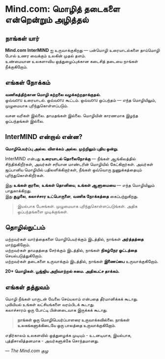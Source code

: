 # Mind.com: மொழித் தடைகளை என்றென்றும் அழித்தல்

## நாங்கள் யார்

**Mind.com** **InterMIND** ஐ உருவாக்குகிறது — பன்மொழி உரையாடல்களை தாய்மொழி போல் உணர வைக்கும் உலகின் முதல் தளம்.  
உண்மையான உலகளாவிய ஒத்துழைப்புக்கான கடைசித் தடையை நாங்கள் நீக்குகிறோம்.

## எங்கள் நோக்கம்

**வணிகத்திற்கான மொழி கற்றலை வழக்கற்றதாக்குதல்.**  
ஒவ்வoru உரையாடல். ஒவ்வoru கூட்டம். ஒவ்வoru ஒப்பந்தம் — எந்த மொழியிலும், முழுமையாக புரிந்துகொள்ளப்படும்.

வசன வரிகள் இல்லை. தாமதங்கள் இல்லை. மொழியின் காரணமாக இழந்த ஒப்பந்தங்கள் இல்லை.

## InterMIND என்றால் என்ன?

**மொழிபெயர்ப்பு அல்ல. விளக்கம் அல்ல. முற்றிலும் புதிய ஒன்று.**

InterMIND என்பது **உரையாடல் தொலைநோக்கு** — நீங்கள் ஆங்கிலத்தில் சிந்திக்கிறீர்கள், அவர்கள் சரியான மாண்டரின் மொழியில் கேட்கிறார்கள். அவர்கள் ஜப்பானிய மொழியில் பதிலளிக்கிறார்கள், நீங்கள் ஒவ்வொரு நுணுக்கத்தையும் புரிந்துகொள்கிறீர்கள்.

இது **உங்கள் குரலை**, **உங்கள் தொனியை**, **உங்கள் ஆளுமையை** — எந்த மொழியிலும் பாதுகாக்கிறது.  
இது **சூழலை**, **கலாச்சார உட்பொருளை**, **வணிக நோக்கத்தை** கைப்பற்றுகிறது.

> இயல்பாக பேசுங்கள். முழுமையாக புரிந்துகொள்ளப்படுங்கள். அதிக ஒப்பந்தங்களை முடிக்குங்கள்.

## தொழில்நுட்பம்

மற்றவர்கள் வார்த்தைகளை மொழிபெயர்க்கும் இடத்தில், நாங்கள் **அர்த்தத்தை** மாற்றுகிறோம்.  
மற்றவர்கள் தாமதத்தை சேர்க்கும் இடத்தில், நாங்கள் **நிகழ்நேர ஓட்டத்தை** செயல்படுத்துகிறோம்.  
மற்றவர்கள் தடைகளை உருவாக்கும் இடத்தில், நாங்கள் **இணைப்பை** உருவாக்குகிறோம்.

**20+ மொழிகள். பூஜ்ஜிய அறிவாற்றல் சுமை. அதிகபட்ச தாக்கம்.**

## எங்கள் தத்துவம்

மொழி நீங்கள் யாருடன் வேலை செய்யலாம் என்பதை தீர்மானிக்கக் கூடாது.  
புவியியல் உங்கள் லட்சியங்களை வரம்பிடக் கூடாது.  
கலாச்சாரம் ஒரு போட்டி பின்னடைவாக இருக்கக் கூடாது.

> **நாங்கள் ஒரு மொழிபெயர்ப்பாளரை உருவாக்கவில்லை. நாங்கள் உலகங்களுக்கிடையே ஒரு பாலத்தை உருவாக்குகிறோம்.**

எதிர்காலம் உலகளவில் ஒத்துழைக்க முடியும் - உடனடியாக, இயல்பாக, புத்திசாலித்தனமாக - அவர்களுக்கே சொந்தமானது.

— _The Mind.com குழு_